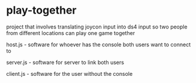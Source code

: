 # play-together
project that involves translating joycon input into ds4 input so two people from different locations can play one game together

host.js - software for whoever has the console both users want to connect to

server.js - software for server to link both users

client.js - software for the user without the console
